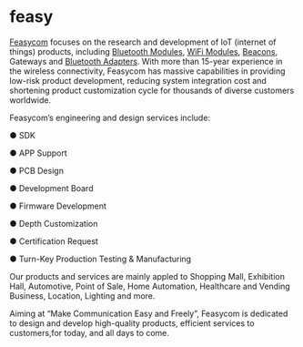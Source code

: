 # feasy
<a href="https://www.feasycom.com/">Feasycom</a> focuses on the research and development of IoT (internet of things) products, including <a href="https://www.feasycom.com/product/bluetooth-module.html" title="Bluetooth Module,WiFi Module,Bluetooth Beacon,Development Board,Bluetooth Adapter">Bluetooth Modules</a>, <a href="https://www.feasycom.com/product/WiFi-and-Bluetooth-Combo-Module.html" title="Bluetooth Module,WiFi Module,Bluetooth Beacon,Development Board,Bluetooth Adapter">WiFi Modules</a>, <a href="https://www.feasycom.com/product/Bluetooth-Beacon.html" title="Bluetooth Module,WiFi Module,Bluetooth Beacon,Development Board,Bluetooth Adapter">Beacons</a>, Gateways and <a href="https://feasycom.com/product/Bluetooth-Adapter.html" title="Bluetooth Module,WiFi Module,Bluetooth Beacon,Development Board,Bluetooth Adapter">Bluetooth Adapters</a>. With more than 15-year experience in the wireless connectivity, Feasycom has massive capabilities in providing low-risk product development, reducing system integration cost and shortening product customization cycle for thousands of diverse customers worldwide.

Feasycom’s engineering and design services include:

●    SDK

●    APP Support

●    PCB Design

●    Development Board

●    Firmware Development

●    Depth Customization

●    Certification Request

●    Turn-Key Production Testing & Manufacturing

 

Our products and services are mainly appled to Shopping Mall, Exhibition Hall, Automotive, Point of Sale, Home Automation, Healthcare and Vending Business, Location, Lighting and more.


Aiming at “Make Communication Easy and Freely”, Feasycom is dedicated to design and develop high-quality products, efficient services to customers,for today, and all days to come.

